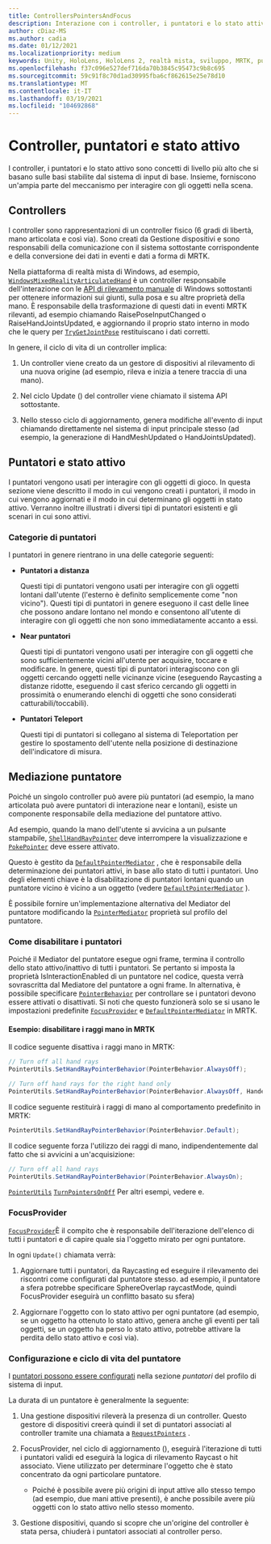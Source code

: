 ```yaml
---
title: ControllersPointersAndFocus
description: Interazione con i controller, i puntatori e lo stato attivo.
author: cDiaz-MS
ms.author: cadia
ms.date: 01/12/2021
ms.localizationpriority: medium
keywords: Unity, HoloLens, HoloLens 2, realtà mista, sviluppo, MRTK, puntatori, controller
ms.openlocfilehash: f37c096e527def716da70b3845c95473c9b8c695
ms.sourcegitcommit: 59c91f8c70d1ad30995fba6cf862615e25e78d10
ms.translationtype: MT
ms.contentlocale: it-IT
ms.lasthandoff: 03/19/2021
ms.locfileid: "104692868"
---
```

# <a name="controllers-pointers-and-focus"></a>Controller, puntatori e stato attivo

I controller, i puntatori e lo stato attivo sono concetti di livello più alto che si basano sulle basi stabilite dal sistema di input di base. Insieme, forniscono un'ampia parte del meccanismo per interagire con gli oggetti nella scena.

## <a name="controllers"></a>Controllers

I controller sono rappresentazioni di un controller fisico (6 gradi di libertà, mano articolata e così via). Sono creati da Gestione dispositivi e sono responsabili della comunicazione con il sistema sottostante corrispondente e della conversione dei dati in eventi e dati a forma di MRTK.

Nella piattaforma di realtà mista di Windows, ad esempio, [`WindowsMixedRealityArticulatedHand`](xref:Microsoft.MixedReality.Toolkit.WindowsMixedReality.Input.WindowsMixedRealityArticulatedHand) è un controller responsabile dell'interazione con le [API di rilevamento manuale](https://docs.microsoft.com/uwp/api/windows.ui.input.spatial.spatialinteractionsourcestate) di Windows sottostanti per ottenere informazioni sui giunti, sulla posa e su altre proprietà della mano. È responsabile della trasformazione di questi dati in eventi MRTK rilevanti, ad esempio chiamando RaisePoseInputChanged o RaiseHandJointsUpdated, e aggiornando il proprio stato interno in modo che le query per [`TryGetJointPose`](xref:Microsoft.MixedReality.Toolkit.Input.HandJointUtils.TryGetJointPose(TrackedHandJoint,Handedness,MixedRealityPose@)) restituiscano i dati corretti.

In genere, il ciclo di vita di un controller implica:

1. Un controller viene creato da un gestore di dispositivi al rilevamento di una nuova origine (ad esempio, rileva e inizia a tenere traccia di una mano).

2. Nel ciclo Update () del controller viene chiamato il sistema API sottostante.

3. Nello stesso ciclo di aggiornamento, genera modifiche all'evento di input chiamando direttamente nel sistema di input principale stesso (ad esempio, la generazione di HandMeshUpdated o HandJointsUpdated).

## <a name="pointers-and-focus"></a>Puntatori e stato attivo

I puntatori vengono usati per interagire con gli oggetti di gioco. In questa sezione viene descritto il modo in cui vengono creati i puntatori, il modo in cui vengono aggiornati e il modo in cui determinano gli oggetti in stato attivo. Verranno inoltre illustrati i diversi tipi di puntatori esistenti e gli scenari in cui sono attivi.

### <a name="pointer-categories"></a>Categorie di puntatori

I puntatori in genere rientrano in una delle categorie seguenti:

- **Puntatori a distanza**

  Questi tipi di puntatori vengono usati per interagire con gli oggetti lontani dall'utente (l'esterno è definito semplicemente come "non vicino"). Questi tipi di puntatori in genere eseguono il cast delle linee che possono andare lontano nel mondo e consentono all'utente di interagire con gli oggetti che non sono immediatamente accanto a essi.

- **Near puntatori**

  Questi tipi di puntatori vengono usati per interagire con gli oggetti che sono sufficientemente vicini all'utente per acquisire, toccare e modificare. In genere, questi tipi di puntatori interagiscono con gli oggetti cercando oggetti nelle vicinanze vicine (eseguendo Raycasting a distanze ridotte, eseguendo il cast sferico cercando gli oggetti in prossimità o enumerando elenchi di oggetti che sono considerati catturabili/toccabili).

- **Puntatori Teleport**

  Questi tipi di puntatori si collegano al sistema di Teleportation per gestire lo spostamento dell'utente nella posizione di destinazione dell'indicatore di misura.

## <a name="pointer-mediation"></a>Mediazione puntatore

Poiché un singolo controller può avere più puntatori (ad esempio, la mano articolata può avere puntatori di interazione near e lontani), esiste un componente responsabile della mediazione del puntatore attivo.

Ad esempio, quando la mano dell'utente si avvicina a un pulsante stampabile, [`ShellHandRayPointer`](xref:Microsoft.MixedReality.Toolkit.Input.ShellHandRayPointer) deve interrompere la visualizzazione e [`PokePointer`](xref:Microsoft.MixedReality.Toolkit.Input.PokePointer) deve essere attivato.

Questo è gestito da [`DefaultPointerMediator`](xref:Microsoft.MixedReality.Toolkit.Input.DefaultPointerMediator) , che è responsabile della determinazione dei puntatori attivi, in base allo stato di tutti i puntatori. Uno degli elementi chiave è la disabilitazione di puntatori lontani quando un puntatore vicino è vicino a un oggetto (vedere [`DefaultPointerMediator`](xref:Microsoft.MixedReality.Toolkit.Input.DefaultPointerMediator) ).

È possibile fornire un'implementazione alternativa del Mediator del puntatore modificando la [`PointerMediator`](xref:Microsoft.MixedReality.Toolkit.Input.MixedRealityPointerProfile.PointerMediator) proprietà sul profilo del puntatore.

### <a name="how-to-disable-pointers"></a>Come disabilitare i puntatori

Poiché il Mediator del puntatore esegue ogni frame, termina il controllo dello stato attivo/inattivo di tutti i puntatori. Se pertanto si imposta la proprietà IsInteractionEnabled di un puntatore nel codice, questa verrà sovrascritta dal Mediatore del puntatore a ogni frame. In alternativa, è possibile specificare [`PointerBehavior`](xref:Microsoft.MixedReality.Toolkit.Input.PointerBehavior) per controllare se i puntatori devono essere attivati o disattivati. Si noti che questo funzionerà solo se si usano le impostazioni predefinite [`FocusProvider`](xref:Microsoft.MixedReality.Toolkit.Input.FocusProvider) e [`DefaultPointerMediator`](xref:Microsoft.MixedReality.Toolkit.Input.DefaultPointerMediator) in MRTK.

#### <a name="example-disable-hand-rays-in-mrtk"></a>Esempio: disabilitare i raggi mano in MRTK

Il codice seguente disattiva i raggi mano in MRTK:

```c#
// Turn off all hand rays
PointerUtils.SetHandRayPointerBehavior(PointerBehavior.AlwaysOff);

// Turn off hand rays for the right hand only
PointerUtils.SetHandRayPointerBehavior(PointerBehavior.AlwaysOff, Handedness.Right);
```

Il codice seguente restituirà i raggi di mano al comportamento predefinito in MRTK:

```c#
PointerUtils.SetHandRayPointerBehavior(PointerBehavior.Default);
```

Il codice seguente forza l'utilizzo dei raggi di mano, indipendentemente dal fatto che si avvicini a un'acquisizione:

```c#
// Turn off all hand rays
PointerUtils.SetHandRayPointerBehavior(PointerBehavior.AlwaysOn);
```

[`PointerUtils`](xref:Microsoft.MixedReality.Toolkit.Input.PointerUtils) [`TurnPointersOnOff`](xref:Microsoft.MixedReality.Toolkit.Examples.Demos.DisablePointersExample) Per altri esempi, vedere e.

### <a name="focusprovider"></a>FocusProvider

[`FocusProvider`](xref:Microsoft.MixedReality.Toolkit.Input.FocusProvider)È il compito che è responsabile dell'iterazione dell'elenco di tutti i puntatori e di capire quale sia l'oggetto mirato per ogni puntatore.

In ogni `Update()` chiamata verrà:

1. Aggiornare tutti i puntatori, da Raycasting ed eseguire il rilevamento dei riscontri come configurati dal puntatore stesso. ad esempio, il puntatore a sfera potrebbe specificare SphereOverlap raycastMode, quindi FocusProvider eseguirà un conflitto basato su sfera)

2. Aggiornare l'oggetto con lo stato attivo per ogni puntatore (ad esempio, se un oggetto ha ottenuto lo stato attivo, genera anche gli eventi per tali oggetti, se un oggetto ha perso lo stato attivo, potrebbe attivare la perdita dello stato attivo e così via).

### <a name="pointer-configuration-and-lifecycle"></a>Configurazione e ciclo di vita del puntatore

I [puntatori possono essere configurati](../../features/Input/Pointers.md) nella sezione *puntatori* del profilo di sistema di input.

La durata di un puntatore è generalmente la seguente:

1. Una gestione dispositivi rileverà la presenza di un controller. Questo gestore di dispositivi creerà quindi il set di puntatori associati al controller tramite una chiamata a [`RequestPointers`](xref:Microsoft.MixedReality.Toolkit.Input.BaseInputDeviceManager) .

2. FocusProvider, nel ciclo di aggiornamento (), eseguirà l'iterazione di tutti i puntatori validi ed eseguirà la logica di rilevamento Raycast o hit associato. Viene utilizzato per determinare l'oggetto che è stato concentrato da ogni particolare puntatore.

    - Poiché è possibile avere più origini di input attive allo stesso tempo (ad esempio, due mani attive presenti), è anche possibile avere più oggetti con lo stato attivo nello stesso momento.

3. Gestione dispositivi, quando si scopre che un'origine del controller è stata persa, chiuderà i puntatori associati al controller perso.
